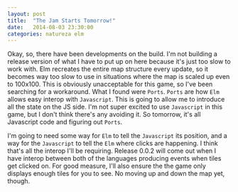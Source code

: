 ```yaml
---
layout: post
title:  "The Jam Starts Tomorrow!"
date:   2014-08-03 23:30:00
categories: natureza elm
---
```


Okay, so, there have been developments on the build. I'm not building a release version of what I have to put up on here because it's just too slow to work with. Elm recreates the entire map structure every update, so it becomes way too slow to use in situations where the map is scaled up even to 100x100. This is obviously unacceptable for this game, so I've been searching for a workaround. What I found were <code>Ports</code>. <code>Ports</code> are how <code>Elm</code> allows easy interop with <code>Javascript</code>. This is going to allow me to introduce all the state on the JS side. I'm not super excited to use <code>Javascript</code> in this game, but I don't think there's any avoiding it. So tomorrow, it's all Javascript code and figuring out <code>Ports</code>.

I'm going to need some way for <code>Elm</code> to tell the <code>Javascript</code> its position, and a way for the <code>Javascript</code> to tell the <code>Elm</code> where clicks are happening. I think that's all the interop I'll be requiring. Release 0.0.2 will come out when I have interop between both of the languages producing events when tiles get clicked on. For good measure, I'll also ensure the the game only displays enough tiles for you to see. No moving up and down the map yet, though. 
